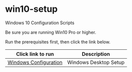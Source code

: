 # win10-setup
Windows 10 Configuration Scripts

Be sure you are running Win10 Pro or higher.

Run the prerequisites first, then click the link below.

|Click link to run  |Description  |
|---------|---------|
|<a href='http://boxstarter.org/package/url?https://raw.githubusercontent.com/jtrusty/win10-setup/master/win10-setup.ps1'>Windows Configuration</a>     | Windows Desktop Setup |
